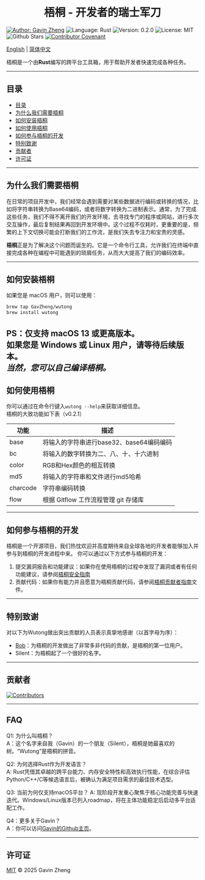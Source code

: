 <h1 style="text-align: center;">梧桐 - 开发者的瑞士军刀</h1>

[![Author: Gavin Zheng](https://img.shields.io/badge/Author-Gavin_Zheng-f2f28d)](https://github.com/GavZheng)
![Language: Rust](https://img.shields.io/badge/Language-Rust-orange)
![Version: 0.2.0](https://img.shields.io/badge/Version-0.2.0-blue)
![License: MIT](https://img.shields.io/badge/License-MIT-green)
![Github Stars](https://img.shields.io/github/stars/WutongDev/wutong?style=flat&color=red)
[![Contributor Covenant](https://img.shields.io/badge/Contributor%20Covenant-2.1-4baaaa.svg)](CODE_OF_CONDUCT_zh.md)

[English](../../README.md) | [简体中文](README_zh.md)

梧桐是一个由**Rust**编写的跨平台工具箱，用于帮助开发者快速完成各种任务。

---

## 目录
- [目录](#目录)
- [为什么我们需要梧桐](#为什么我们需要梧桐)
- [如何安装梧桐](#如何安装梧桐)
- [如何使用梧桐](#如何使用梧桐)
- [如何参与梧桐的开发](#如何参与梧桐的开发)
- [特别致谢](#特别致谢)
- [贡献者](#贡献者)
- [许可证](#许可证)

---

## 为什么我们需要梧桐
在日常的项目开发中，我们经常会遇到需要对某些数据进行编码或转换的情况，比如将字符串转换为Base64编码，或者将数字转换为二进制表示。通常，为了完成这些任务，我们不得不离开我们的开发环境，去寻找专门的程序或网站，进行多次交互操作，最后复制结果再回到开发环境中。这个过程不仅耗时，更重要的是，频繁的上下文切换可能会打断我们的工作流，是我们失去专注力和宝贵的灵感。

**梧桐**正是为了解决这个问题而诞生的。它是一个命令行工具，允许我们在终端中直接完成各种在编程中可能遇到的琐屑任务，从而大大提高了我们的编码效率。

---

## 如何安装梧桐
如果您是 macOS 用户，则可以使用：
```bash
brew tap GavZheng/wutong
brew install wutong
```
PS：仅支持 macOS 13 或更高版本。  
如果您是 Windows 或 Linux 用户，请等待后续版本。   
*当然，您可以自己编译梧桐。*
---

## 如何使用梧桐
你可以通过在命令行键入`wutong --help`来获取详细信息。  
梧桐的大致功能如下表（v0.2.1）

| 功能       | 描述                         |
|----------|----------------------------|
| base     | 将输入的字符串进行base32、base64编码编码 |
| bc       | 将输入的数字转换为二、八、十、十六进制        |
| color    | RGB和Hex颜色的相互转换             |
| md5      | 将输入的字符串和文件进行md5哈希          |
| charcode | 字符串编码转换                    |
| flow     | 根据 Gitflow 工作流程管理 git 存储库  |

---

## 如何参与梧桐的开发
梧桐是一个开源项目，我们热忱欢迎并高度期待来自全球各地的开发者能够加入并参与到梧桐的开发进程中来。
你可以通过以下方式参与梧桐的开发：
1. 提交漏洞报告和功能建议：如果你在使用梧桐的过程中发现了漏洞或者有任何功能建议，请参阅[梧桐安全指南](SECURITY_zh.md)
2. 贡献代码：如果你有能力并且愿意为梧桐贡献代码，请参阅[梧桐贡献者指南](CONTRIBUTING_zh.md)文件。

---

## 特别致谢
对以下为Wutong做出突出贡献的人员表示真挚地感谢（以首字母为序）：
- [Bob](https://github.com/ChepleBob26)：为梧桐的开发做出了非常多非代码的贡献，是梧桐的第一位用户。
- Silent：为梧桐起了一个很好的名字。

---

## 贡献者
<a href="https://github.com/WutongDev/wutong/contributors">
  <img src="https://contrib.rocks/image?repo=WutongDev/wutong" alt="Contributors"/>
</a>

---

## FAQ
Q1: 为什么叫梧桐？  
A：这个名字来自我（Gavin）的一个朋友（Silent），梧桐是她最喜欢的树。“Wutong”是梧桐的拼音。

Q2: 为何选择Rust作为开发语言？  
A: Rust凭借其卓越的跨平台能力、内存安全特性和高效执行性能，在综合评估Python/C++/C等候选语言后，被确认为满足项目需求的最佳技术选型。

Q3: 当前为何仅支持macOS平台？
A: 现阶段开发重心聚焦于核心功能完善与快速迭代。Windows/Linux版本已列入roadmap，将在主体功能稳定后启动多平台适配工作。

Q4：更多关于Gavin？  
A：你可以访问[Gavin的Github主页](https://github.com/GavZheng)。

---

## 许可证
[MIT](../../LICENSE) © 2025 Gavin Zheng
